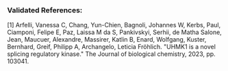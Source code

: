 ### Validated References: 
[1] Arfelli, Vanessa C, Chang, Yun-Chien, Bagnoli, Johannes W, Kerbs, Paul, Ciamponi, Felipe E, Paz, Laissa M da S, Pankivskyi, Serhii, de Matha Salone, Jean, Maucuer, Alexandre, Massirer, Katlin B, Enard, Wolfgang, Kuster, Bernhard, Greif, Philipp A, Archangelo, Leticia Fröhlich. "UHMK1 is a novel splicing regulatory kinase." The Journal of biological chemistry, 2023, pp. 103041.
